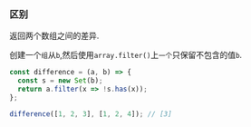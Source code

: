 ### 区别

返回两个数组之间的差异. 

创建一个`组`从`b`,然后使用`array.filter()`上`一个`只保留不包含的值`b`. 

```js
const difference = (a, b) => {
  const s = new Set(b);
  return a.filter(x => !s.has(x));
};
```

```js
difference([1, 2, 3], [1, 2, 4]); // [3]
```